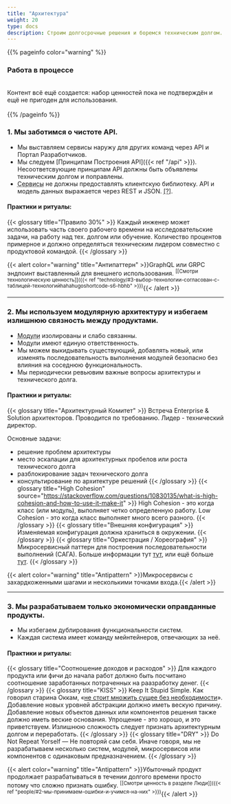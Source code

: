 ```yaml
---
title: "Архитектура"
weight: 20
type: docs
description: Строим долгосрочные решения и боремся техническим долгом.
---
```


{{% pageinfo color="warning" %}}
<h3>Работа в процессе</h3><br />
Контент всё ещё создается: набор ценностей пока не подтверждён и ещё не пригоден для использования. <br /><br />
{{% /pageinfo %}}

### 1. Мы заботимся о чистоте API.

* Мы выставляем сервисы наружу для других команд через API и Портал Разработчиков.
* Мы следуем [Принципам Построения API]({{< ref "/api" >}}). 
Несоответсвующие принципам API должны быть объявлены техническим долгом и поправлены.
* <abbr data-toggle="tooltip" title="Сервис это приложение, но не все приложения — сервисы. Например, фронтенд — это не сервис.">Сервисы</abbr> не должны предоставлять клиентскую библиотеку. API и модель данных выражается через REST и JSON. <abbr  data-toggle="tooltip" title="Общие внутренние зависимости ведут со временем к излишней связности и дополнительной сложности.">[?]</abbr>.

#### Практики и ритуалы:
{{< glossary title="Правило 30%" >}}
Каждый инженер может использовать часть своего рабочего времени на исследовательские задачи, на работу над тех. долгом или обучение.
Количество процентов примерное и должно определяться техническим лидером совместно с продуктовой командой.
{{< /glossary >}}

{{< alert color="warning" title="Антипаттерн" >}}GraphQL или GRPC эндпоинт выставленный для внешнего использоования. <sup>[[Смотри технологическую ценность]]({{< ref "technology/#3-выбор-технологии-согласован-с-таблицей-технологийhahahugoshortcode-s6-hbhb" >}})</sup>{{< /alert >}}

---

### 2. Мы используем модулярную архитектуру и избегаем излишнюю связность между продуктами. 

* <abbr data-toggle="tooltip" title="Когда мы говорим о «Модулярности» или «Микросервисах», мы имеем в виду набор архитектурных паттернов.">Модули</abbr> изолированы и слабо связанны.
* Модули имеют единую ответственность.
* Мы можем выкидывать существующий, добавлять новый,
или изменять последовательность выполнения модулей безопасно без влияния на соседнюю функциональность.
* Мы периодически ревьювим важные вопросы архитектуры и технического долга.

#### Практики и ритуалы:
{{< glossary title="Архитектурный Комитет" >}}
Встреча Enterprise & Solution архитекторов. Проводится по требованию. Лидер - технический директор.

Основные задачи:
* решение проблем архитектуры
* место эскалации для архитектурных пробелов или роста технического долга
* разблокирование задач технического долга
* консультирование по архитектуре решений
{{< /glossary >}}
{{< glossary title="High Cohesion" source="https://stackoverflow.com/questions/10830135/what-is-high-cohesion-and-how-to-use-it-make-it" >}}
High Cohesion - это когда класс (или модуль), выполняет четко определенную работу. Low Cohesion - это когда класс выполняет много всего разного.
{{< /glossary >}}
{{< glossary title="Внешняя конфигурация" >}}
Изменяемая конфигурация должна храниться в окружении.
{{< /glossary >}}
{{< glossary title="Оркестрация / Хореография" >}}
Микросервисный паттерн для построения последовательности выполнений (САГА). Больше информации тут [тут](https://medium.com/ingeniouslysimple/choreography-vs-orchestration-a6f21cfaccae), или ещё больше [тут](https://microservices.io/patterns/data/saga.html).
{{< /glossary >}}

{{< alert color="warning" title="Antipattern" >}}Mикросервисы с захардкоженными шагами и несколькими точками входа.{{< /alert >}}

---

### 3. Мы разрабатываем только экономически оправданные продукты.

* Мы избегаем дублирования функциональности систем.
* Каждая система имеет команду мейнтейнеров, отвечающих за неё.

#### Практики и ритуалы:
{{< glossary title="Соотношение доходов и расходов" >}}
Для каждого продукта или фичи до начала работ должно быть посчитано соотношение заработанных потраченных на раазработку денег.
{{< /glossary >}}
{{< glossary title="KISS" >}}
Keep It Stupid Simple. Как говорил старина Оккам, «[не стоит множить сущее без необходимости](https://en.wikipedia.org/wiki/Occam%27s_razor)». 
Добавление новых уровней абстракции должно иметь вескую причину. Добавление новых объектов данных или компонентов решения также должно иметь веские основания. Упрощение - это хорошо, и это приветствуем. Излишнюю сложность следует признать архитектурным долгом и переработать.
{{< /glossary >}}
{{< glossary title="DRY" >}}
Do Not Repeat Yorself — Не повторяй сам себя. Иначе говоря, мы не разрабатываем несколько систем, модулей, микросервисов или компонентов с одинаковым предназначением.
{{< /glossary >}}

{{< alert color="warning" title="Antipattern" >}}Убыточный продукт продолжает разрабатываться 
в течении долгого времени просто потому что сложно признать ошибку. <sup>[[Смотри ценность в разделе Люди]]({{< ref "people/#2-мы-принимаем-ошибки-и-учимся-на-них" >}})</sup>{{< /alert >}}

